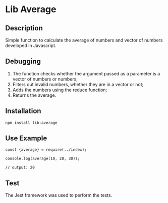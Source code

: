 # Lib Average

## Description

Simple function to calculate the average of numbers and vector of numbers developed in Javascript.

## Debugging

1. The function checks whether the argument passed as a parameter is a vector of numbers or numbers;
2. Filters out invalid numbers, whether they are in a vector or not;
3. Adds the numbers using the reduce function;
4. Returns the average.

## Installation

```
npm install lib-average
```

## Use Example

```
const {average} = require(../index);

console.log(average(10, 20, 30));

// output: 20
```

## Test

The Jest framework was used to perform the tests.

